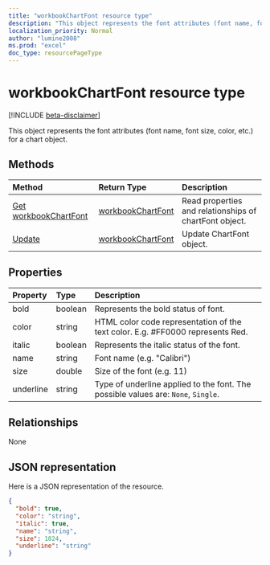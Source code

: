 ```yaml
---
title: "workbookChartFont resource type"
description: "This object represents the font attributes (font name, font size, color, etc.) for a chart object."
localization_priority: Normal
author: "lumine2008"
ms.prod: "excel"
doc_type: resourcePageType
---
```


# workbookChartFont resource type

[!INCLUDE [beta-disclaimer](../../includes/beta-disclaimer.md)]

This object represents the font attributes (font name, font size, color, etc.) for a chart object.


## Methods

| Method		   | Return Type	|Description|
|:---------------|:--------|:----------|
|[Get workbookChartFont](../api/chartfont-get.md) | [workbookChartFont](workbookchartfont.md) |Read properties and relationships of chartFont object.|
|[Update](../api/chartfont-update.md) | [workbookChartFont](workbookchartfont.md)	|Update ChartFont object. |

## Properties
| Property	   | Type	|Description|
|:---------------|:--------|:----------|
|bold|boolean|Represents the bold status of font.|
|color|string|HTML color code representation of the text color. E.g. #FF0000 represents Red.|
|italic|boolean|Represents the italic status of the font.|
|name|string|Font name (e.g. "Calibri")|
|size|double|Size of the font (e.g. 11)|
|underline|string|Type of underline applied to the font. The possible values are: `None`, `Single`.|

## Relationships
None


## JSON representation

Here is a JSON representation of the resource.

<!--{
  "blockType": "resource",
  "baseType": "microsoft.graph.entity",
  "optionalProperties": [],
  "@odata.type": "microsoft.graph.workbookChartFont"
}-->

```json
{
  "bold": true,
  "color": "string",
  "italic": true,
  "name": "string",
  "size": 1024,
  "underline": "string"
}

```

<!-- uuid: 8fcb5dbc-d5aa-4681-8e31-b001d5168d79
2015-10-25 14:57:30 UTC -->
<!--
{
  "type": "#page.annotation",
  "description": "ChartFont resource",
  "keywords": "",
  "section": "documentation",
  "tocPath": "",
  "suppressions": []
}
-->
